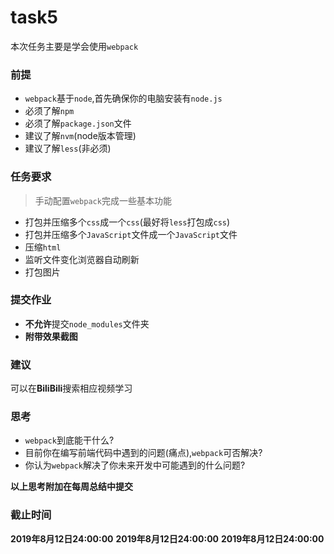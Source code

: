 # task5

本次任务主要是学会使用```webpack```
### 前提

- ```webpack```基于```node```,首先确保你的电脑安装有```node.js```
- 必须了解```npm```
- 必须了解```package.json```文件
- 建议了解```nvm```(node版本管理)
- 建议了解```less```(非必须)

### 任务要求

> 手动配置```webpack```完成一些基本功能

- 打包并压缩多个```css```成一个```css```(最好将```less```打包成```css```)
- 打包并压缩多个```JavaScript```文件成一个```JavaScript```文件
- 压缩```html```
- 监听文件变化浏览器自动刷新
- 打包图片

### 提交作业

- **不允许**提交```node_modules```文件夹
- **附带效果截图**

### 建议

可以在**BiliBili**搜索相应视频学习

### 思考

- ```webpack```到底能干什么?
- 目前你在编写前端代码中遇到的问题(痛点),```webpack```可否解决?
- 你认为```webpack```解决了你未来开发中可能遇到的什么问题?

**以上思考附加在每周总结中提交**


### 截止时间

**2019年8月12日24:00:00**
**2019年8月12日24:00:00**
**2019年8月12日24:00:00**